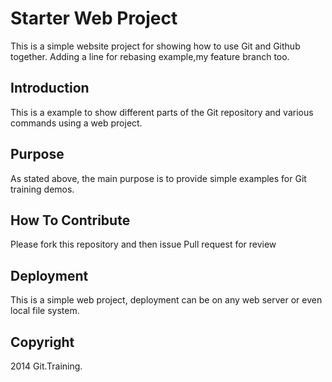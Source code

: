 # Starter Web Project

This is a simple website project for showing how to use Git and Github together. Adding a line for rebasing example,my feature branch too.

## Introduction

This is a example to show different parts of the Git repository and various commands using a web project.

## Purpose

As stated above, the main purpose is to provide simple examples for Git training demos.

## How To Contribute
Please fork this repository and then issue Pull request for review

## Deployment
This is a simple web project, deployment can be on any web server or even local file system.

## Copyright

2014 Git.Training.


